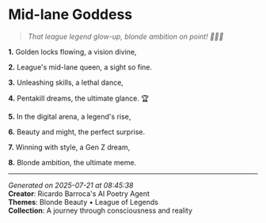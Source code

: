 # Mid-lane Goddess

> *That league legend glow-up, blonde ambition on point! 💅🏼🌟*

**1.** Golden locks flowing, a vision divine,


**2.** League's mid-lane queen, a sight so fine.


**3.** Unleashing skills, a lethal dance,


**4.** Pentakill dreams, the ultimate glance. 🏆


**5.** In the digital arena, a legend's rise,


**6.** Beauty and might, the perfect surprise.


**7.** Winning with style, a Gen Z dream,


**8.** Blonde ambition, the ultimate meme.



---

*Generated on 2025-07-21 at 08:45:38*  
**Creator**: Ricardo Barroca's AI Poetry Agent  
**Themes**: Blonde Beauty • League of Legends  
**Collection**: A journey through consciousness and reality